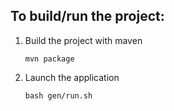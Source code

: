 ## To build/run the project:

1. Build the project with maven
   ```
   mvn package
   ```
2. Launch the application
   ```
   bash gen/run.sh
   ```

